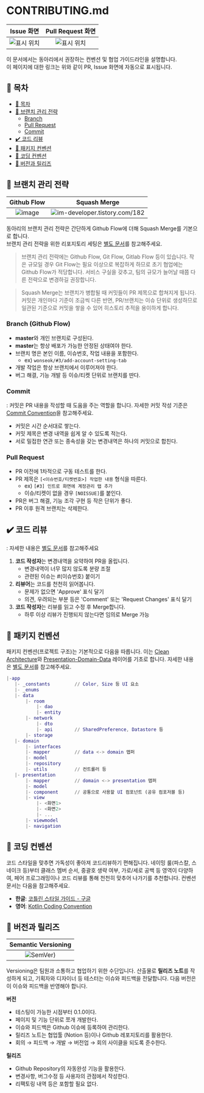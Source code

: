 # CONTRIBUTING.md
Issue 화면            |  Pull Request 화면
:--------------------:|:------------------:
![표시 위치](https://user-images.githubusercontent.com/51331195/156929682-66c7647c-666f-4652-bbae-3ef0f91ca9a8.png) | ![표시 위치](https://user-images.githubusercontent.com/51331195/156929788-9000a4a0-e102-4034-8dd2-d1ee9c8df373.png)


 이 문서에서는 동아리에서 권장하는 컨벤션 및 협업 가이드라인을 설명합니다.  
 이 페이지에 대한 링크는 위와 같이 PR, Issue 화면에 자동으로 표시됩니다.
 
## 📌 목차
- [📌 목차](#-목차)
- [🔱 브랜치 관리 전략](#-브랜치-관리-전략)
  - [Branch](#branch-github-flow)
  - [Pull Request](#pull-request)
  - [Commit](#commit)
- [✔️ 코드 리뷰](#️-코드-리뷰)
- [📂 패키지 컨벤션](#-패키지-컨벤션)
- [💅 코딩 컨벤션](#-코딩-컨벤션)
- [🧱️ 버전과 릴리즈](#️-버전과-릴리즈)

## 🔱 브랜치 관리 전략
Github Flow            |  Squash Merge
:--------------------:|:------------------:
![image](https://user-images.githubusercontent.com/51331195/156977445-fad7d1bf-eac8-4fbd-aea5-4d6b80beef21.png) | ![im-developer.tistory.com/182](https://github.com/ApptiveDev/.github/assets/51331195/6191feb8-fedc-45b6-bbc4-7521400929f8)
  
 동아리의 브랜치 관리 전략은 간단하게 Github Flow에 더해 Squash Merge를 기본으로 합니다.  
 브랜치 관리 전략을 위한 리포지토리 세팅은 [별도 문서](https://github.com/ApptiveDev/.github/blob/main/docs/Project%20Repository%20Setup.md)를 참고해주세요.
  > 브랜치 관리 전략에는 Github Flow, Git Flow, Gitlab Flow 등이 있습니다. 작은 규모일 경우 Git Flow는 필요 이상으로 복잡하게 하므로 초기 협업에는 Github Flow가 적당합니다. 서비스 구실을 갖추고, 팀의 규모가 늘어날 때쯤 다른 전략으로 변경하길 권장합니다.

 > Squash Merge는 브랜치가 병합될 때 커밋들이 PR 제목으로 합쳐지게 됩니다. 커밋은 개인마다 기준이 조금씩 다른 반면, PR/브랜치는 이슈 단위로 생성하므로 일관된 기준으로 커밋을 쌓을 수 있어 히스토리 추적을 용이하게 합니다.

 
### Branch (Github Flow)
- **master**와 개인 브랜치로 구성된다.
- **master**는 항상 배포가 가능한 안정된 상태여야 한다.
- 브랜치 명은 본인 이름, 이슈번호, 작업 내용을 포함한다.
    - ex) `wonseok/#3/add-account-setting-tab`
- 개발 작업은 항상 브랜치에서 이루어져야 한다.
- 버그 해결, 기능 개발 등 이슈/티켓 단위로 브랜치를 딴다.

### Commit
: 커밋은 PR 내용을 작성할 때 도움을 주는 역할을 합니다. 자세한 커밋 작성 기준은 [Commit Convention](https://github.com/Apptive2022-1/.github/blob/main/docs/Commit%20Convention.md)을 참고해주세요.
 * 커밋은 시간 순서대로 쌓는다.
 * 커밋 제목은 변경 내역을 쉽게 알 수 있도록 적는다.
 * 서로 밀접한 연관 또는 종속성을 갖는 변경내역은 하나의 커밋으로 합친다.

### Pull Request
- PR 이전에 1차적으로 구동 테스트를 한다.
- PR 제목은 `[<이슈번호/티켓번호>] 작업한 내용` 형식을 따른다.
    - ex) `[#3] 인트로 화면에 계정관리 탭 추가`
    - 이슈/티켓이 없을 경우 `[NOISSUE]`를 붙인다.
- PR은 버그 해결, 기능 조각 구현 등 작은 단위가 좋다.
- PR 이후 원격 브랜치는 삭제한다.
  
## ✔️ 코드 리뷰
 : 자세한 내용은 [별도 문서](https://github.com/Apptive2022-1/.github/blob/main/docs/Code%20Review.md)를 참고해주세요
 1.  **코드 작성자**는 변경내역을 요약하여 PR을 올립니다.
      * 변경내역이 너무 많지 않도록 분량 조절
      * 관련된 이슈는 #(이슈번호) 붙이기
 2.  **리뷰어**는 코드를 천천히 읽어봅니다.
      * 문제가 없으면 'Approve' 표식 달기
      * 의견, 우려되는 부분 등은 'Comment' 또는 'Request Changes' 표식 달기
 3. **코드 작성자**는 리뷰를 읽고 수정 후 Merge합니다.
      * 하루 이상 리뷰가 진행되지 않는다면 임의로 Merge 가능
   
## 📂 패키지 컨벤션
 패키지 컨벤션(프로젝트 구조)는 기본적으로 다음을 따릅니다. 이는 [Clean Architecture](https://developer.android.com/jetpack/guide)와 [Presentation-Domain-Data](https://martinfowler.com/bliki/PresentationDomainDataLayering.html) 레이어를 기초로 합니다. 자세한 내용은 [별도 문서](https://github.com/Apptive2022-1/.github/blob/main/docs/Package%20Convention.md)를 참고해주세요.
 ```m
|-app
    |- _constants         // Color, Size 등 UI 요소
    |- _enums             
    |- data
        |- room
            |- dao
            |- entity
        |- network
            |- dto
            |- api        // SharedPreference, Datastore 등
        |- storage
    |- domain
        |- interfaces
        |- mapper         // data <-> domain 맵퍼
        |- model
        |- repository
        |- utils          // 컨트롤러 등
    |- presentation
        |- mapper         // domain <-> presentation 맵퍼
        |- model
        |- component      // 공통으로 사용할 UI 컴포넌트 (공유 컴포저블 등)
        |- view
            |- <화면1>
            |- <화면2>
            |- ...
        |- viewmodel
        |- navigation
``` 

## 💅 코딩 컨벤션
 코드 스타일을 맞추면 가독성이 좋아져 코드리뷰하기 편해집니다. 네이밍 룰(파스칼, 스네이크 등)부터 클래스 멤버 순서, 중괄호 생략 여부, 가로/세로 공백 등 영역이 다양하여, 페어 프로그래밍이나 코드 리뷰를 통해 천천히 맞추어 나가기를 추천합니다. 컨벤션 문서는 다음을 참고해주세요.
  - **한글**: [코틀린 스타일 가이드 - 구글](https://developer.android.com/kotlin/style-guide?hl=ko)
  - **영어**: [Kotlin Coding Convention](https://kotlinlang.org/docs/coding-conventions.html)
  
## 🧱️ 버전과 릴리즈
| Semantic Versioning |
|:-------------------:|
|![SemVer)](https://user-images.githubusercontent.com/51331195/157697539-25121f51-91ea-4afb-af9e-3e8133c7ebe8.png) |

Versioning은 팀원과 소통하고 협업하기 위한 수단입니다. 산출물로 **릴리즈 노트**를 작성하게 되고, 기획자와 디자이너 등 테스터는 이슈와 피드백을 전달합니다. 다음 버전은 이 이슈와 피드백을 반영해야 합니다.

**버전**
- 테스팅이 가능한 시점부터 0.1.0이다.
- 페이지 및 기능 단위로 쪼개 개발한다.
- 이슈와 피드백은 Github 이슈에 등록하여 관리한다.
- 릴리즈 노트는 협업툴 (Notion 등)이나 Github 레포지토리를 활용한다.
-  회의 → 피드백 → 개발 → 버전업 → 회의 사이클을 되도록 준수한다.
  
**릴리즈**
- Github Repository의 자동완성 기능을 활용한다.
- 변경사항, 버그수정 등 사용자의 관점에서 작성한다.
- 리팩토링 내역 등은 포함할 필요 없다.
